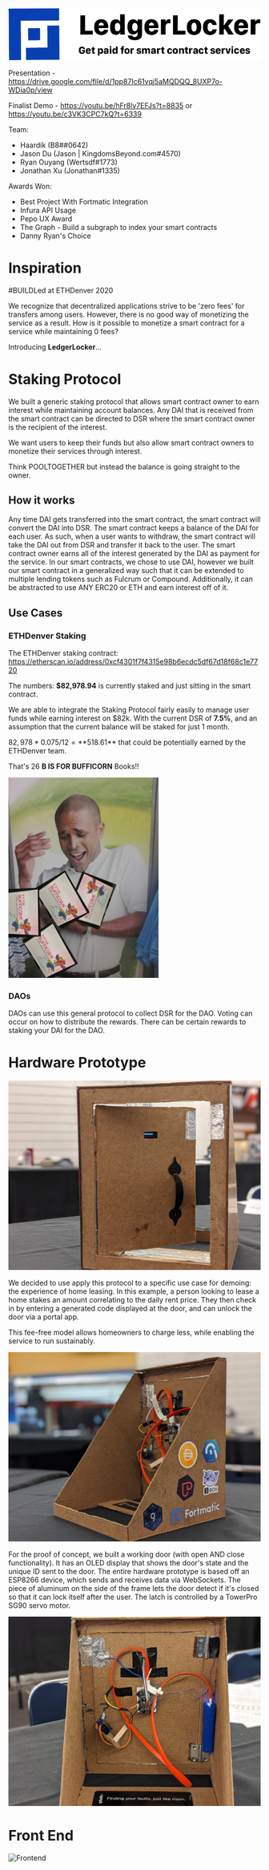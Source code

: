 ![Header](readme/Header.png)

Presentation - https://drive.google.com/file/d/1pp87Ic61vqj5aMQDQQ_8UXP7o-WDia0p/view 

Finalist Demo - https://youtu.be/hFr8ly7EFJs?t=8835 or https://youtu.be/c3VK3CPC7kQ?t=6339

Team:
- Haardik (B8##0642)
- Jason Du (Jason | KingdomsBeyond.com#4570)
- Ryan Ouyang (Wertsdf#1773)
- Jonathan Xu (Jonathan#1335)

Awards Won:
- Best Project With Fortmatic Integration
- Infura API Usage
- Pepo UX Award
- The Graph - Build a subgraph to index your smart contracts
- Danny Ryan's Choice

# Inspiration
#BUILDLed at ETHDenver 2020

We recognize that decentralized applications strive to be 'zero fees' for transfers among users.
However, there is no good way of monetizing the service as a result. 
How is it possible to monetize a smart contract for a service while maintaining 0 fees? 

Introducing **LedgerLocker**...

# Staking Protocol
We built a generic staking protocol that allows smart contract owner to earn interest while maintaining account balances.
Any DAI that is received from the smart contract can be directed to DSR where the smart contract owner is the recipient of the interest. 

We want users to keep their funds but also allow smart contract owners to monetize their services through interest.

Think POOLTOGETHER but instead the balance is going straight to the owner. 


## How it works

Any time DAI gets transferred into the smart contract, the smart contract will convert the DAI into DSR.
The smart contract keeps a balance of the DAI for each user. As such, when a user wants to withdraw,
the smart contract will take the DAI out from DSR and transfer it back to the user.
The smart contract owner earns all of the interest generated by the DAI as payment for the service.
In our smart contracts, we chose to use DAI, however we built our smart contract in a generalized way 
such that it can be extended to multiple lending tokens such as Fulcrum or Compound. Additionally, it can
be abstracted to use ANY ERC20 or ETH and earn interest off of it.

## Use Cases

### ETHDenver Staking
The ETHDenver staking contract: https://etherscan.io/address/0xcf4301f7f4315e98b6ecdc5df67d18f68c1e7720

The numbers: **$82,978.94** is currently staked and just sitting in the smart contract.

We are able to integrate the Staking Protocol fairly easily to manage user funds while earning interest on $82k.
With the current DSR of **7.5%**, and an assumption that the current balance will be staked for just 1 month.

$82,978 * 0.075 / 12 = **$518.61** that could be potentially earned by the ETHDenver team.

That's 26 **B IS FOR BUFFICORN** Books!!

<img src="readme/Why-Cant-I-Hold-All-These-Limes.jpg" width="300">

### DAOs

DAOs can use this general protocol to collect DSR for the DAO. Voting can occur on how to distribute the rewards.
There can be certain rewards to staking your DAI for the DAO. 

# Hardware Prototype

![Front picture](readme/front.jpg)

We decided to use apply this protocol to a specific use case for demoing: the experience of home leasing. In this example, a person looking to lease a home stakes an amount correlating to the daily rent price. They then check in by entering a generated code displayed at the door, and can unlock the door via a portal app.

This fee-free model allows homeowners to charge less, while enabling the service to run sustainably.

![Front picture](readme/side.jpg)

For the proof of concept, we built a working door (with open AND close functionality). It has an OLED display that shows the door's state and the unique ID sent to the door. The entire hardware prototype is based off an ESP8266 device, which sends and receives data via WebSockets. The piece of aluminum on the side of the frame lets the door detect if it's closed so that it can lock itself after the user. The latch is controlled by a TowerPro SG90 servo motor.

![Front picture](readme/back.jpg)

# Front End

![Frontend](readme/Frontend.png)
